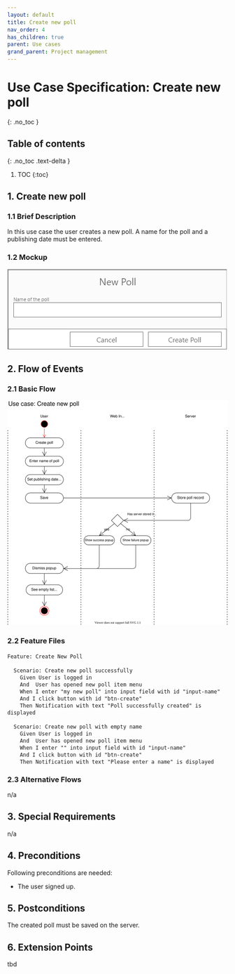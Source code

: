 ```yaml
---
layout: default
title: Create new poll
nav_order: 4
has_children: true
parent: Use cases
grand_parent: Project management
---
```

# Use Case Specification: Create new poll
{: .no_toc }

## Table of contents
{: .no_toc .text-delta }

1. TOC
{:toc}

## 1. Create new poll
### 1.1 Brief Description
In this use case the user creates a new poll. A name for the poll and a publishing date must be entered.
### 1.2 Mockup
![Step 1](../../media/use-cases/create-new-poll/step-1.png)

## 2. Flow of Events
### 2.1 Basic Flow
![Activity diagram](../../media/use-cases/create-new-poll/activity-diagram.svg)

### 2.2 Feature Files
```gherkin
Feature: Create New Poll

  Scenario: Create new poll successfully
    Given User is logged in
    And  User has opened new poll item menu
    When I enter "my new poll" into input field with id "input-name"
    And I click button with id "btn-create"
    Then Notification with text "Poll successfully created" is displayed

  Scenario: Create new poll with empty name
    Given User is logged in
    And  User has opened new poll item menu
    When I enter "" into input field with id "input-name"
    And I click button with id "btn-create"
    Then Notification with text "Please enter a name" is displayed

```

### 2.3 Alternative Flows
n/a
## 3. Special Requirements
n/a
## 4. Preconditions
Following preconditions are needed:
- The user signed up.
## 5. Postconditions
The created poll must be saved on the server.
## 6. Extension Points
tbd